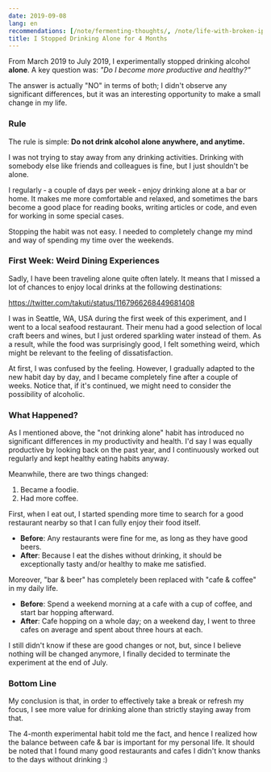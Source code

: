 ```yaml
---
date: 2019-09-08
lang: en
recommendations: [/note/fermenting-thoughts/, /note/life-with-broken-iphone/, /note/new-year-resolution-2017/]
title: I Stopped Drinking Alone for 4 Months
---
```


From March 2019 to July 2019, I experimentally stopped drinking alcohol **alone**. A key question was: *"Do I become more productive and healthy?"* 

The answer is actually "NO" in terms of both; I didn't observe any significant differences, but it was an interesting opportunity to make a small change in my life.

### Rule

The rule is simple: **Do not drink alcohol alone anywhere, and anytime.**

I was not trying to stay away from any drinking activities. Drinking with somebody else like friends and colleagues is fine, but I just shouldn't be alone.

I regularly &dash; a couple of days per week &dash; enjoy drinking alone at a bar or home. It makes me more comfortable and relaxed, and sometimes the bars become a good place for reading books, writing articles or code, and even for working in some special cases.

Stopping the habit was not easy. I needed to completely change my mind and way of spending my time over the weekends.

### First Week: Weird Dining Experiences

Sadly, I have been traveling alone quite often lately. It means that I missed a lot of chances to enjoy local drinks at the following destinations:

https://twitter.com/takuti/status/1167966268449681408

I was in Seattle, WA, USA during the first week of this experiment, and I went to a local seafood restaurant. Their menu had a good selection of local craft beers and wines, but I just ordered sparkling water instead of them. As a result, while the food was surprisingly good, I felt something weird, which might be relevant to the feeling of dissatisfaction.

At first, I was confused by the feeling. However, I gradually adapted to the new habit day by day, and I became completely fine after a couple of weeks. Notice that, if it's continued, we might need to consider the possibility of alcoholic.

### What Happened?

As I mentioned above, the "not drinking alone" habit has introduced no significant differences in my productivity and health. I'd say I was equally productive by looking back on the past year, and I continuously worked out regularly and kept healthy eating habits anyway.

Meanwhile, there are two things changed:

1. Became a foodie.
2. Had more coffee.

First, when I eat out, I started spending more time to search for a good restaurant nearby so that I can fully enjoy their food itself.

- **Before**: Any restaurants were fine for me, as long as they have good beers.
- **After**: Because I eat the dishes without drinking, it should be exceptionally tasty and/or healthy to make me satisfied.

Moreover, "bar & beer" has completely been replaced with "cafe & coffee" in my daily life.

- **Before**: Spend a weekend morning at a cafe with a cup of coffee, and start bar hopping afterward.
- **After**: Cafe hopping on a whole day; on a weekend day, I went to three cafes on average and spent about three hours at each.

I still didn't know if these are good changes or not, but, since I believe nothing will be changed anymore, I finally decided to terminate the experiment at the end of July.

### Bottom Line

My conclusion is that, in order to effectively take a break or refresh my focus, I see more value for drinking alone than strictly staying away from that. 

The 4-month experimental habit told me the fact, and hence I realized how the balance between cafe & bar is important for my personal life. It should be noted that I found many good restaurants and cafes I didn't know thanks to the days without drinking :) 
